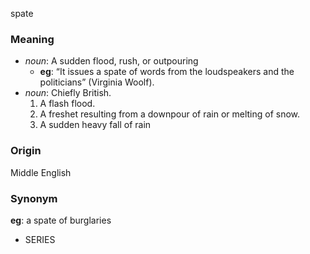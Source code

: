 spate
### Meaning
+ _noun_: A sudden flood, rush, or outpouring
    + __eg__: “It issues a spate of words from the loudspeakers and the politicians” (Virginia Woolf).
+ _noun_: Chiefly British.
   1. A flash flood.
   2. A freshet resulting from a downpour of rain or melting of snow.
   3. A sudden heavy fall of rain

### Origin

Middle English

### Synonym

__eg__: a spate of burglaries

+ SERIES


